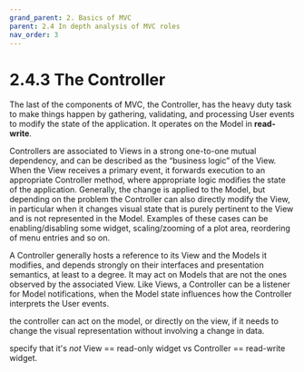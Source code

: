 ```yaml
---
grand_parent: 2. Basics of MVC
parent: 2.4 In depth analysis of MVC roles
nav_order: 3
---
```

# 2.4.3 The Controller

The last of the components of MVC, the Controller, has the heavy duty task to
make things happen by gathering, validating, and processing User events to
modify the state of the application. It operates on the Model in **read-write**.

Controllers are associated to Views in a strong one-to-one mutual dependency,
and can be described as the “business logic” of the View. When the View
receives a primary event, it forwards execution to an appropriate Controller
method, where appropriate logic modifies the state of the application.
Generally, the change is applied to the Model, but depending on the problem the
Controller can also directly modify the View, in particular when it changes
visual state that is purely pertinent to the View and is not represented in the
Model. Examples of these cases can be enabling/disabling some widget,
scaling/zooming of a plot area, reordering of menu entries and so on. 

A Controller generally hosts a reference to its View and the Models it
modifies, and depends strongly on their interfaces and presentation semantics,
at least to a degree. It may act on Models that are not the ones observed by
the associated View. Like Views, a Controller can be a listener for Model
notifications, when the Model state influences how the Controller interprets
the User events. 


the controller can act on the model, or directly on the view, if it needs to change
the visual representation without involving a change in data.

specify that it's _not_ View == read-only widget vs Controller == read-write widget.
